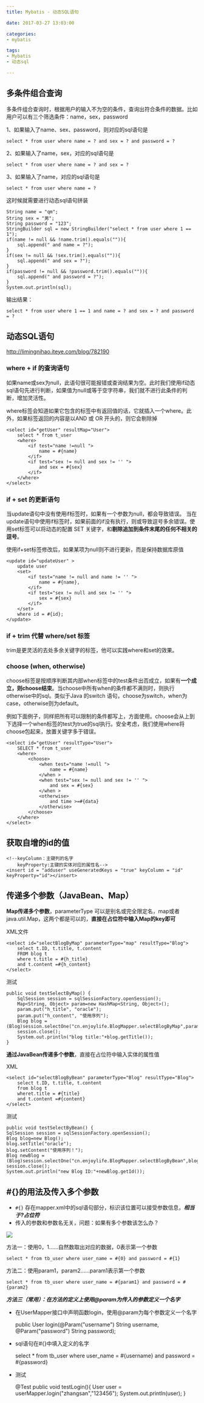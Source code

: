 ```yaml
---
title: Mybatis - 动态SQL语句

date: 2017-03-27 13:03:00

categories:
- mybatis

tags:
- Mybatis
- 动态sql

---
```


## 多条件组合查询

多条件组合查询时，根据用户的输入不为空的条件，查询出符合条件的数据。比如用户可以有三个筛选条件：name，sex，password

1、如果输入了name、sex、password，则对应的sql语句是

	select * from user where name = ? and sex = ? and password = ?

2、如果输入了name，sex，对应的sql语句是

	select * from user where name = ? and sex = ?

3、如果输入了name，对应的sql语句是

	select * from user where name = ?

这时候就需要进行动态sql语句拼装

	String name = "qm";
	String sex = "男";
	String password = "123";
	StringBuilder sql = new StringBuilder("select * from user where 1 == 1");
	if(name != null && !name.trim().equals("")){
	    sql.append(" and name = ?");
	}
	if(sex != null && !sex.trim().equals("")){
	    sql.append(" and sex = ?");
	}
	if(password != null && !password.trim().equals("")){
	    sql.append(" and password = ?");
	}
	System.out.println(sql);

输出结果：

	select * from user where 1 == 1 and name = ? and sex = ? and password = ?

## 动态SQL语句

http://limingnihao.iteye.com/blog/782190

### where + if 的查询语句

如果name或sex为null，此语句很可能报错或查询结果为空。此时我们使用if动态sql语句先进行判断，如果值为null或等于空字符串，我们就不进行此条件的判断，增加灵活性。

where标签会知道如果它包含的标签中有返回值的话，它就插入一个where。此外，如果标签返回的内容是以AND 或 OR 开头的，则它会剔除掉

```
<select id="getUser" resultMap="User">  
	select * from t_user
	<where>
		<if test="name !=null ">  
	        name = #{name}
	    </if>  
	    <if test="sex != null and sex != '' ">  
	        and sex = #{sex}  
	    </if> 
	</where>
</select>  
```

### if + set 的更新语句

当update语句中没有使用if标签时，如果有一个参数为null，都会导致错误。
当在update语句中使用if标签时，如果前面的if没有执行，则或导致逗号多余错误。使用set标签可以将动态的配置 SET 关键字，和**剔除追加到条件末尾的任何不相关的逗号**。
 
使用if+set标签修改后，如果某项为null则不进行更新，而是保持数据库原值

```
<update id="updateUser" >  
    update user  
    <set>  
        <if test="name != null and name != '' ">  
            name = #{name},  
        </if>  
        <if test="sex != null and sex != '' ">  
            sex = #{sex} 
        </if>  
    </set>  
    where id = #{id};      
</update> 
```

### if + trim 代替 where/set 标签

trim是更灵活的去处多余关键字的标签，他可以实践where和set的效果。

### choose (when, otherwise)

choose标签是按顺序判断其内部when标签中的test条件出否成立，如果有**一个成立，则choose结束**。当choose中所有when的条件都不满则时，则执行otherwise中的sql。类似于Java 的switch 语句，choose为switch，when为case，otherwise则为default。

例如下面例子，同样把所有可以限制的条件都写上，方面使用。choose会从上到下选择一个when标签的test为true的sql执行。安全考虑，我们使用where将choose包起来，放置关键字多于错误。

```
<select id="getUser" resultType="User">  
    SELECT * from t_user
    <where>  
        <choose>  
            <when test="name !=null ">  
                name = #{name} 
            </when >  
            <when test="sex != null and sex != '' ">  
                and sex = #{sex}  
            </when >
            <otherwise>  
				and time >=#{data}
            </otherwise>  
        </choose>  
    </where>    
</select>  
```

## 获取自增的id的值

	<!--keyColumn：主键列的名字
		keyProperty:主键的实体对应的属性名-->
	<insert id = "adduser" useGeneratedKeys = "true" keyColumn = "id" keyProperty="id"></insert>

## 传递多个参数（JavaBean、Map）

**Map传递多个参数**，parameterType 可以是别名或完全限定名，map或者java.util.Map，这两个都是可以的，**直接在占位符中输入Map的key即可**

XML文件
```
<select id="selectBlogByMap" parameterType="map" resultType="Blog"> 
	select t.ID, t.title, t.content 
	FROM blog t 
	where t.title = #{h_title} 
	and t.content =#{h_content} 
</select> 
```

测试

```
public void testSelectByMap() { 
	SqlSession session = sqlSessionFactory.openSession(); 
	Map<String, Object> param=new HashMap<String, Object>(); 
	param.put("h_title", "oracle"); 
	param.put("h_content", "使用序列"); 
	Blog blog = (Blog)session.selectOne("cn.enjoylife.BlogMapper.selectBlogByMap",param); 
	session.close(); 
	System.out.println("blog title:"+blog.getTitle()); 
}
```

**通过JavaBean传递多个参数**，直接在占位符中输入实体的属性值

XML
```
<select id="selectBlogByBean" parameterType="Blog" resultType="Blog">
	select t.ID, t.title, t.content
	from blog t
	wheret.title = #{title}
	and t.content =#{content} 
</select>
```

测试
```
public void testSelectByBean() { 
SqlSession session = sqlSessionFactory.openSession(); 
Blog blog=new Blog(); 
blog.setTitle("oracle"); 
blog.setContent("使用序列！"); 
Blog newBlog = (Blog)session.selectOne("cn.enjoylife.BlogMapper.selectBlogByBean",blog); 
session.close(); 
System.out.println("new Blog ID:"+newBlog.getId()); 
```

## #{}的用法及传入多个参数

* `#{}` 存在mapper.xml中的sql语句部分，标识该位置可以接受参数信息，***相当于?占位符***
* 传入的参数和参数名无关，问题：如果有多个参数该怎么办？

![](http://i.imgur.com/T5wdiqe.png)

方法一：使用0，1……自然数取出对应的数据，0表示第一个参数

	select * from tb_user where user_name = #{0} and password = #{1}

方法二：使用param1，param2……param1表示第一个参数

	select * from tb_user where user_name = #{param1} and password = #{param2}

***方法三（常用）：在方法的定义上使用@param为传入的参数定义一个名字***

* 在UserMapper接口中声明函数login，使用@param为每个参数定义一个名字


	public User login(@Param("username") String username, @Param("password") String password);

* sql语句在#{}中填入定义的名字
	

	select * from tb_user where user_name = #{username} and password = #{password}

* 测试


	@Test
	public void testLogin(){
	    User user = userMapper.login("zhangsan","123456");
	    System.out.println(user);
	}

